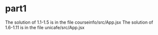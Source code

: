 # part1
The solution of 1.1-1.5 is in the file courseinfo/src/App.jsx
The solution of 1.6-1.11 is in the file unicafe/src/App.jsx